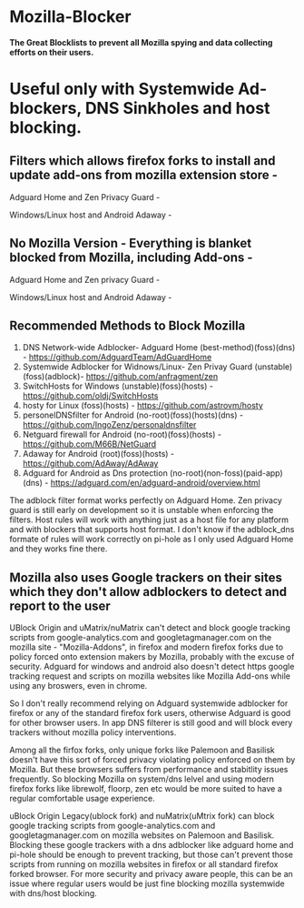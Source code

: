 # Mozilla-Blocker
#### The Great Blocklists to prevent all Mozilla spying and data collecting efforts on their users.

# Useful only with Systemwide Ad-blockers, DNS Sinkholes and host blocking.

## Filters which allows firefox forks to install and update add-ons from mozilla extension store -
Adguard Home and Zen Privacy Guard -

Windows/Linux host and Android Adaway - 

## No Mozilla Version - Everything is blanket blocked from Mozilla, including Add-ons -
Adguard Home and Zen privacy Guard - 

Windows/Linux host and Android Adaway - 
## Recommended Methods to Block Mozilla
1. DNS Network-wide Adblocker- Adguard Home (best-method)(foss)(dns) - https://github.com/AdguardTeam/AdGuardHome
2. Systemwide Adblocker for Widnows/Linux- Zen Privay Guard (unstable)(foss)(adblock)- https://github.com/anfragment/zen
3. SwitchHosts for Windows (unstable)(foss)(hosts) - https://github.com/oldj/SwitchHosts
4. hosty for Linux (foss)(hosts) - https://github.com/astrovm/hosty
5. personelDNSfilter for Android (no-root)(foss)(hosts)(dns) - https://github.com/IngoZenz/personaldnsfilter
6. Netguard firewall for Android (no-root)(foss)(hosts) - https://github.com/M66B/NetGuard
7. Adaway for Android (root)(foss)(hosts) - https://github.com/AdAway/AdAway
8. Adguard for Android as Dns protection (no-root)(non-foss)(paid-app)(dns) - https://adguard.com/en/adguard-android/overview.html

The adblock filter format works perfectly on Adguard Home.
Zen privacy guard is still early on development so it is unstable when enforcing the filters.
Host rules will work with anything just as a host file for any platform and with blockers that supports host format.
I don't know if the adblock_dns formate of rules will work correctly on pi-hole as I only used Adguard Home and they works fine there. 

## Mozilla also uses Google trackers on their sites which they don't allow adblockers to detect and report to the user
UBlock Origin and uMatrix/nuMatrix can't detect and block google tracking scripts from google-analytics.com and googletagmanager.com on the mozilla site - "Mozilla-Addons", in firefox and modern firefox forks due to policy forced onto extension makers by Mozilla, probably with the excuse of security. Adguard for windows and android also doesn't detect https google tracking request and scripts on mozilla websites like Mozilla Add-ons while using any broswers, even in chrome.

So I don't really recommend relying on Adguard systemwide adblocker for firefox or any of the standard firefox fork users, otherwise Adguard is good for other browser users. In app DNS filterer is still good and will block every trackers without mozilla policy interventions.

Among all the firfox forks, only unique forks like Palemoon and Basilisk doesn't have this sort of forced privacy violating policy enforced on them by Mozilla. But these browsers suffers from performance and stabitlity issues frequently. So blocking Mozilla on system/dns lelvel and using modern firefox forks like librewolf, floorp, zen etc would be more suited to have a regular comfortable usage experience.

uBlock Origin Legacy(ublock fork) and nuMatrix(uMtrix fork) can block google tracking scripts from google-analytics.com and googletagmanager.com on mozilla websites on Palemoon and Basilisk. Blocking these google trackers with a dns adblocker like adguard home and pi-hole should be enough to prevent tracking, but those can't prevent those scripts from running on mozilla websites in firefox or all standard firefox forked browser. For more security and privacy aware people, this can be an issue where regular users would be just fine blocking mozilla systemwide with dns/host blocking.
